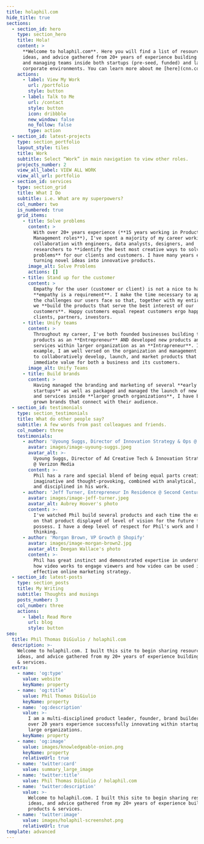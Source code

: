 ```yaml
---
title: holaphil.com
hide_title: true
sections:
  - section_id: hero
    type: section_hero
    title: Hola!
    content: >
      **Welcome to holaphil.com**. Here you will find a list of resources,
      ideas, and advice gathered from 20+ years of experience building products
      and managing teams inside both startups (pre-seed, funded) and larger
      corporate environments. You can learn more about me [here](cnn.com).
    actions:
      - label: View My Work
        url: /portfolio
        style: button
      - label: Talk to Me
        url: /contact
        style: button
        icon: dribbble
        new_window: false
        no_follow: false
        type: action
  - section_id: latest-projects
    type: section_portfolio
    layout_style: tiles
    title: Work
    subtitle: Select “Work” in main navigation to view other roles.
    projects_number: 2
    view_all_label: VIEW ALL WORK
    view_all_url: portfolio
  - section_id: services
    type: section_grid
    title: What I Do
    subtitle: i.e. What are my superpowers?
    col_number: two
    is_numbered: true
    grid_items:
      - title: Solve problems
        content: >
          With over 20+ years experience (**15 years working in Product
          Management roles**), I've spent a majority of my career working in
          collaboration with engineers, data analysts, designers, and
          researchers to **identify the best most creative ways to solve complex
          problems** for our clients and customers. I have many years experience
          turning novel ideas into innovative products.
        image_alt: Solve Problems
        actions: []
      - title: Stand up for the customer
        content: >
          Empathy for the user (customer or client) is not a nice to have —
          **empathy is a requirement**. I make the time necessary to appreciate
          the challenges our users face so that, together with my entire team,
          we **build the products that serve the best interest of our
          customers**. Happy customers equal repeat customers ergo happy
          clients, partners, investors.
      - title: Unify teams
        content: >
          Throughout my career, I've both founded businesses building teams and
          products as an **Entrepreneur** AND developed new products and
          services within larger organization as an **Intrapreneur**. In either
          example, I am well versed on the organization and management required
          to collaboratively develop, launch, and market products that deliver
          immediate value for both a business and its customers.
        image_alt: Unify Teams
      - title: Build brands
        content: >
          Having managed the branding and marketing of several **early stage
          startups** as well as packaged and managed the launch of new products
          and services inside **larger growth organizations**, I have built and
          grown brands that connect with their audience.
  - section_id: testimonials
    type: section_testimonials
    title: What do other people say?
    subtitle: A few words from past colleagues and friends.
    col_number: three
    testimonials:
      - author: 'Uyoung Suggs, Director of Innovation Strategy & Ops @ Verizon Media'
        avatar: images/image-uyoung-suggs.jpeg
        avatar_alt: >-
          Uyoung Suggs, Director of Ad Creative Tech & Innovation Strategy & Ops
          @ Verizon Media
        content: >-
          Phil has a rare and special blend of being equal parts creative,
          imaginative and thought-provoking, combined with analytical, organized
          and disciplined in his work.
      - author: 'Jeff Turner, Entrepreneur In Residence @ Second Century Ventures'
        avatar: images/image-jeff-turner.jpeg
        avatar_alt: Aubrey Hoover's photo
        content: >-
          I've watched Phil build several products and each time the execution
          on that product displayed of level of vision for the future few people
          possess. I have a deep level of respect for Phil's work and his
          thinking.
      - author: 'Morgan Brown, VP Growth @ Shopify'
        avatar: images/image-morgan-brown2.jpg
        avatar_alt: Deegan Wallace's photo
        content: >-
          Phil has great instinct and demonstrated expertise in understanding
          how video works to engage viewers and how video can be used in an
          effective online marketing strategy.
  - section_id: latest-posts
    type: section_posts
    title: My Writing
    subtitle: Thoughts and musings
    posts_number: 3
    col_number: three
    actions:
      - label: Read More
        url: blog
        style: button
seo:
  title: Phil Thomas DiGiulio / holaphil.com
  description: >-
    Welcome to holaphil.com. I built this site to begin sharing resources,
    ideas, and advice gathered from my 20+ years of experience building products
    & services.
  extra:
    - name: 'og:type'
      value: website
      keyName: property
    - name: 'og:title'
      value: Phil Thomas DiGiulio
      keyName: property
    - name: 'og:description'
      value: >-
        I am a multi-disciplined product leader, founder, brand builder with
        over 20 years experience successfully innovating within startups and
        large organizations.
      keyName: property
    - name: 'og:image'
      value: images/knowledgeable-onion.png
      keyName: property
      relativeUrl: true
    - name: 'twitter:card'
      value: summary_large_image
    - name: 'twitter:title'
      value: Phil Thomas DiGiulio / holaphil.com
    - name: 'twitter:description'
      value: >-
        Welcome to holaphil.com. I built this site to begin sharing resources,
        ideas, and advice gathered from my 20+ years of experience building
        products & services.
    - name: 'twitter:image'
      value: images/holaphil-screenshot.png
      relativeUrl: true
template: advanced
---
```

